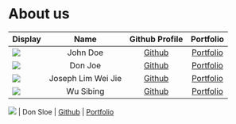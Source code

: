 # About us

Display | Name | Github Profile | Portfolio 
--------|:----:|:--------------:|:---------:
![](https://via.placeholder.com/100.png?text=Photo) | John Doe | [Github](https://github.com/) | [Portfolio](docs/team/johndoe.md)
![](https://via.placeholder.com/100.png?text=Photo) | Don Joe | [Github](https://github.com/) | [Portfolio](docs/team/johndoe.md)
![](https://via.placeholder.com/100.png?text=Photo) | Joseph Lim Wei Jie | [Github](https://github.com/JosephLimWeiJie) | [Portfolio](team/JosephLimWeiJie.md)
![](https://via.placeholder.com/100.png?text=Photo) | Wu Sibing | [Github](https://github.com/SibingWu) | [Portfolio](team/sibingwu.md)

![](https://via.placeholder.com/100.png?text=Photo) | Don Sloe | [Github](https://github.com/) | [Portfolio](docs/team/johndoe.md)
